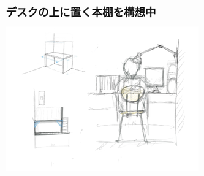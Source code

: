 # デスクの上に置く本棚を構想中
![案](https://github.com/tekkotsu999/DIY-bookshelf_on_my_desk/blob/0a4d75a6fe9e77a212533987b8ee54d807e2aa19/Untitled_Artwork%20(1).jpg)
